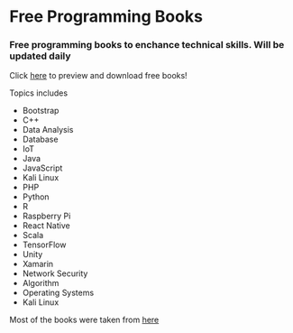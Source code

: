 # Free Programming Books

### Free programming books to enchance technical skills. Will be updated daily 

Click [here](https://app.box.com/v/free-programming-books) to preview and download free books!

Topics includes
* Bootstrap
* C++
* Data Analysis
* Database
* IoT
* Java
* JavaScript
* Kali Linux
* PHP
* Python
* R
* Raspberry Pi
* React Native
* Scala
* TensorFlow
* Unity
* Xamarin
* Network Security
* Algorithm
* Operating Systems
* Kali Linux

Most of the books were taken from [here](https://www.packtpub.com/packt/offers/free-learning)
